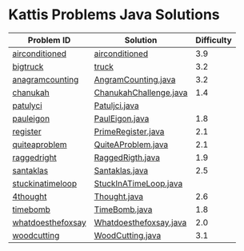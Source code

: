 # Kattis Problems Java Solutions
Problem ID | Solution | Difficulty
--- | --- |---
[airconditioned](https://open.kattis.com/problems/airconditioned) | [airconditioned](https://github.com/antoniocaia/kattis/tree/master/src/kattis/airconditioned) | 3.9
[bigtruck](https://open.kattis.com/problems/bigtruck) | [truck](https://github.com/antoniocaia/kattis/tree/master/src/kattis/truck) | 3.2
[anagramcounting](https://open.kattis.com/problems/anagramcounting) | [AngramCounting.java](https://github.com/antoniocaia/kattis/blob/master/src/kattis/AngramCounting.java) | 3.2
[chanukah](https://open.kattis.com/problems/chanukah) | [ChanukahChallenge.java](https://github.com/antoniocaia/kattis/blob/master/src/kattis/ChanukahChallenge.java) | 1.4
[patulyci](https://open.kattis.com/problems/patulyci) | [Patuljci.java](https://github.com/antoniocaia/kattis/blob/master/src/kattis/Patuljci.java) | 
[pauleigon](https://open.kattis.com/problems/pauleigon) | [PaulEigon.java](https://github.com/antoniocaia/kattis/blob/master/src/kattis/PaulEigon.java) | 1.8
[register](https://open.kattis.com/problems/register) | [PrimeRegister.java](https://github.com/antoniocaia/kattis/blob/master/src/kattis/PrimeRegister.java) | 2.1
[quiteaproblem](https://open.kattis.com/problems/quiteaproblem) | [QuiteAProblem.java](https://github.com/antoniocaia/kattis/blob/master/src/kattis/QuiteAProblem.java) | 2.1
[raggedright](https://open.kattis.com/problems/raggedright) | [RaggedRigth.java](https://github.com/antoniocaia/kattis/blob/master/src/kattis/RaggedRigth.java) | 1.9
[santaklas](https://open.kattis.com/problems/santaklas) | [Santaklas.java](https://github.com/antoniocaia/kattis/blob/master/src/kattis/Santaklas.java) | 2.5
[stuckinatimeloop](https://open.kattis.com/problems/stuckinatimeloop) | [StuckInATimeLoop.java](https://github.com/antoniocaia/kattis/blob/master/src/kattis/StuckInATimeLoop.java) | 
[4thought](https://open.kattis.com/problems/4thought) | [Thought.java](https://github.com/antoniocaia/kattis/blob/master/src/kattis/Thought.java) | 2.6
[timebomb](https://open.kattis.com/problems/timebomb) | [TimeBomb.java](https://github.com/antoniocaia/kattis/blob/master/src/kattis/TimeBomb.java) | 1.8
[whatdoesthefoxsay](https://open.kattis.com/problems/whatdoesthefoxsay) | [Whatdoesthefoxsay.java](https://github.com/antoniocaia/kattis/blob/master/src/kattis/Whatdoesthefoxsay.java) | 2.0
[woodcutting](https://open.kattis.com/problems/woodcutting) | [WoodCutting.java](https://github.com/antoniocaia/kattis/blob/master/src/kattis/WoodCutting.java) | 3.1
